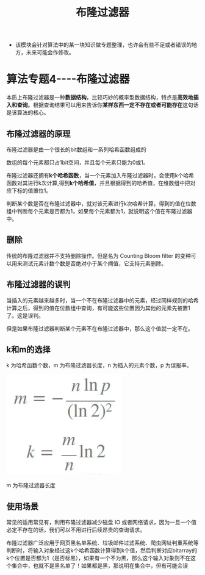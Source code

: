 ﻿---
layout: post
title:  "布隆过滤器"
data: 星期四, 09. 四月 2020 06:17下午 
categories: 算法
tags: 专题
---
* 该模块会针对算法中的某一块知识做专题整理，也许会有些不足或者错误的地方，未来可能会作修改。

#  算法专题4----布隆过滤器

本质上布隆过滤器是一种**数据结构**，比较巧妙的概率型数据结构，特点是**高效地插入和查询**。根据查询结果可以用来告诉你**某样东西一定不存在或者可能存在**这句话是该算法的核心。

## 布隆过滤器的原理
布隆过滤器是由一个很长的bit数组和一系列哈希函数组成的

数组的每个元素都只占1bit空间，并且每个元素只能为0或1。

布隆过滤器还拥有**k个哈希函数**，当一个元素加入布隆过滤器时，会使用k个哈希函数对其进行k次计算,得到**k个哈希值**，并且根据得到的哈希值，在维数组中把对应下标的值置位1。

判断某个数是否在布隆过滤器中，就对该元素进行k次哈希计算，得到的值在位数组中判断每个元素是否都为1，如果每个元素都为1，就说明这个值在布隆过滤器中。

## 删除
传统的布隆过滤器并不支持删除操作。但是名为 Counting Bloom filter 的变种可以用来测试元素计数个数是否绝对小于某个阈值，它支持元素删除。


## 布隆过滤器的误判
当插入的元素越来越多时，当一个不在布隆过滤器中的元素，经过同样规则的哈希计算之后，得到的值在位数组中查询，有可能这些位置因为其他的元素先被置1了。这是误判。

但是如果布隆过滤器判断某个元素不在布隆过滤器中，那么这个值就一定不在。

## k和m的选择
k 为哈希函数个数，m 为布隆过滤器长度，n 为插入的元素个数，p 为误报率。

![](imgs/20200410-184610.png)

m 为布隆过滤器长度

## 使用场景
常见的适用常见有，利用布隆过滤器减少磁盘 IO 或者网络请求，因为一旦一个值必定不存在的话，我们可以不用进行后续昂贵的查询请求。

布隆过滤器广泛应用于网页黑名单系统、垃圾邮件过滤系统、爬虫网址判重系统等判断时，将输入对象经过这k个哈希函数计算得到k个值，然后判断对应bitarray的k个位置是否都为1（是否标黑），如果有一个不为黑，那么这个输入对象则不在这个集合中，也就不是黑名单了！如果都是黑，那说明在集合中，但有可能会误


















